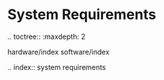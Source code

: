 System Requirements
======================

.. toctree::
   :maxdepth: 2
   
   hardware/index
   software/index

.. index:: system requirements